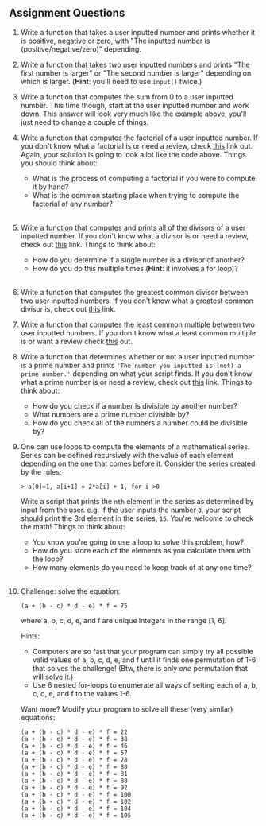 ## Assignment Questions

1. Write a function that takes a user inputted number and prints whether it is positive, negative or zero, with "The inputted number is (positive/negative/zero)" depending.

2. Write a function that takes two user inputted numbers and prints "The first number is larger" or "The second number is larger" depending on which is larger. (**Hint**: you'll need to use `input()` twice.)

3. Write a function that computes the sum from 0 to a user inputted number. This time though, start at the user inputted number and work down. This answer will look very much like the example above, you'll just need to change a couple of things.

4. Write a function that computes the factorial of a user inputted number. If you don't know what a factorial is or need a review, check [this](https://en.wikipedia.org/wiki/Factorial) link out. Again, your solution is going to look a lot like the code above. Things you should think about:
    * What is the process of computing a factorial if you were to compute it by hand?
    * What is the common starting place when trying to compute the factorial of any number?<br><br>

5.  Write a function that computes and prints all of the divisors of a user inputted number. If you don't know what a divisor is or need a review, check out [this](https://en.wikipedia.org/wiki/Divisor) link. Things to think about:
    * How do you determine if a single number is a divisor of another?
    * How do you do this multiple times (**Hint**: it involves a for loop)?<br><br>

6.  Write a function that computes the greatest common divisor between two user inputted numbers. If you don't know what a greatest common divisor is, check out [this](https://en.wikipedia.org/wiki/Greatest_common_divisor) link. 

7.  Write a function that computes the least common multiple between two user inputted numbers. If you don't know what a least common multiple is or want a review check [this](https://en.wikipedia.org/wiki/Least_common_multiple) out. 

8. Write a function that determines whether or not a user inputted number is a prime number and prints `'The number you inputted is (not) a prime number.'` depending on what your script finds. If you don't know what a prime number is or need a review, check out [this](https://en.wikipedia.org/wiki/Prime_number) link. Things to think about:
    * How do you check if a number is divisible by another number?
    * What numbers are a prime number divisible by?
    * How do you check all of the numbers a number could be divisible by?

9.  One can use loops to compute the elements of a mathematical series. Series can be defined recursively with the value of each element depending on the one that comes before it. Consider the series created by the rules:

        > a[0]=1, a[i+1] = 2*a[i] + 1, for i >0

    Write a script that prints the `nth` element in the series as determined by input from the user. e.g. If the user inputs the number `3`, your script should print the 3rd element in the series, `15`. You're welcome to check the math! Things to think about:
    * You know you're going to use a loop to solve this problem, how?
    * How do you store each of the elements as you calculate them with the loop?
    * How many elements do you need to keep track of at any one time?<br><br>

10. Challenge: solve the equation:

    `(a + (b - c) * d - e) * f = 75`

    where a, b, c, d, e, and f are unique integers in the range [1, 6].

    Hints:
      - Computers are so fast that your program can simply try all possible valid values of a, b, c, d, e, and f until it finds one permutation of 1-6 that solves the challenge! (Btw, there is only *one* permutation that will solve it.)
      - Use 6 nested for-loops to enumerate all ways of setting each of a, b, c, d, e, and f to the values 1-6.


    Want more? Modify your program to solve all these (very similar) equations:

    ```
    (a + (b - c) * d - e) * f = 22
    (a + (b - c) * d - e) * f = 38
    (a + (b - c) * d - e) * f = 46
    (a + (b - c) * d - e) * f = 57
    (a + (b - c) * d - e) * f = 78
    (a + (b - c) * d - e) * f = 80
    (a + (b - c) * d - e) * f = 81
    (a + (b - c) * d - e) * f = 88
    (a + (b - c) * d - e) * f = 92
    (a + (b - c) * d - e) * f = 100
    (a + (b - c) * d - e) * f = 102
    (a + (b - c) * d - e) * f = 104
    (a + (b - c) * d - e) * f = 105
    ```